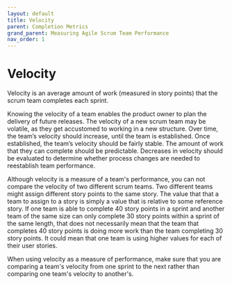 ```yaml
---
layout: default
title: Velocity
parent: Completion Metrics
grand_parent: Measuring Agile Scrum Team Performance
nav_order: 1
---
```


# Velocity

Velocity is an average amount of work (measured in story points) that the scrum team completes each sprint.

Knowing the velocity of a team enables the product owner to plan the delivery of future releases. The velocity of a new 
scrum team may be volatile, as they get accustomed to working in a new structure. Over time, the team’s velocity should increase, until 
the team is established. Once established, the team’s velocity should be fairly stable. The amount of work that they can complete should be predictable. 
Decreases in velocity should be evaluated to determine whether process changes are needed to reestablish team performance.

Although velocity is a measure of a team's performance, you can not compare the velocity of two different scrum teams. Two different teams might assign different story points to the same story. The value that that a team to assign to a story is simply a value that is relative to some reference story. If one team is able to complete 40 story points in a sprint and another team of the same size can only complete 30 story points within a sprint of the same length, that does not necessarily mean that the team that completes 40 story points is doing more work than the team completing 30 story points. It could mean that one team is using higher values for each of their user stories. 

When using velocity as a measure of performance, make sure that you are comparing a team's velocity from one sprint to the next rather than comparing one team's velocity to another's.
